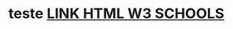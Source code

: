 <html>
<body>
<h1>
teste
<a href="https://www.w3schools.com/html/default.asp"> LINK HTML W3 SCHOOLS </a>
</h1>
</body>
</html>
